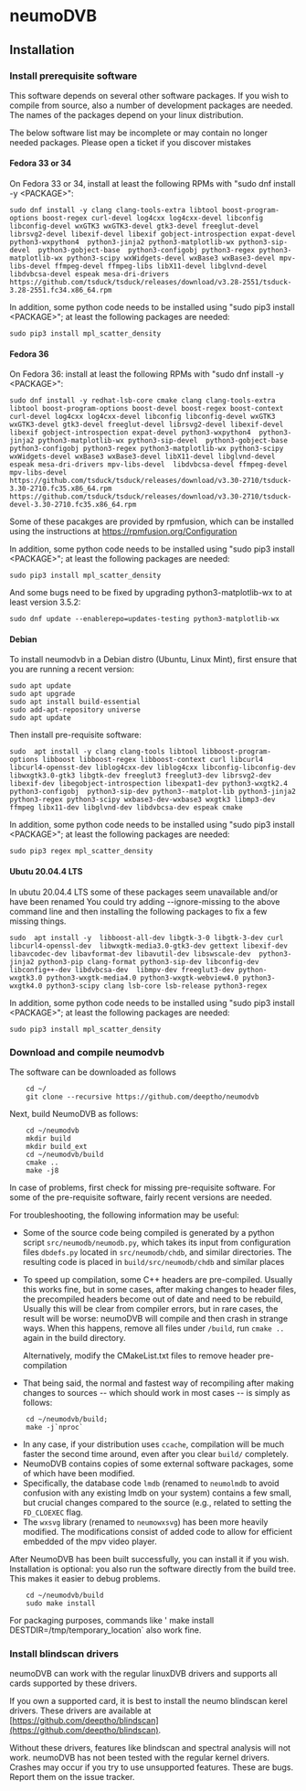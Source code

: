 # neumoDVB #
## Installation ##

### Install prerequisite software ###

This software depends on several other software packages. If you wish to compile from source,
also a number of development packages are needed. The names of the packages depend on your linux
distribution.

The below software list may be incomplete or may contain no longer needed packages.
Please open a ticket if you discover mistakes



#### Fedora 33 or 34 ####

On Fedora 33 or 34, install at least the following RPMs with "sudo dnf install -y &lt;PACKAGE&gt;":
```
sudo dnf install -y clang clang-tools-extra libtool boost-program-options boost-regex curl-devel log4cxx log4cxx-devel libconfig libconfig-devel wxGTK3 wxGTK3-devel gtk3-devel freeglut-devel librsvg2-devel libexif-devel libexif gobject-introspection expat-devel python3-wxpython4  python3-jinja2 python3-matplotlib-wx python3-sip-devel  python3-gobject-base  python3-configobj python3-regex python3-matplotlib-wx python3-scipy wxWidgets-devel wxBase3 wxBase3-devel mpv-libs-devel ffmpeg-devel ffmpeg-libs libX11-devel libglvnd-devel libdvbcsa-devel espeak mesa-dri-drivers  https://github.com/tsduck/tsduck/releases/download/v3.28-2551/tsduck-3.28-2551.fc34.x86_64.rpm
```

In addition, some python code needs to be installed using "sudo pip3 install &lt;PACKAGE&gt;";
at least the following packages are needed:

```
sudo pip3 install mpl_scatter_density
```

#### Fedora 36 ####
On Fedora 36:  install at least the following RPMs with "sudo dnf install -y &lt;PACKAGE&gt;":
```
sudo dnf install -y redhat-lsb-core cmake clang clang-tools-extra libtool boost-program-options boost-devel boost-regex boost-context curl-devel log4cxx log4cxx-devel libconfig libconfig-devel wxGTK3 wxGTK3-devel gtk3-devel freeglut-devel librsvg2-devel libexif-devel libexif gobject-introspection expat-devel python3-wxpython4  python3-jinja2 python3-matplotlib-wx python3-sip-devel  python3-gobject-base  python3-configobj python3-regex python3-matplotlib-wx python3-scipy wxWidgets-devel wxBase3 wxBase3-devel libX11-devel libglvnd-devel espeak mesa-dri-drivers mpv-libs-devel  libdvbcsa-devel ffmpeg-devel mpv-libs-devel https://github.com/tsduck/tsduck/releases/download/v3.30-2710/tsduck-3.30-2710.fc35.x86_64.rpm https://github.com/tsduck/tsduck/releases/download/v3.30-2710/tsduck-devel-3.30-2710.fc35.x86_64.rpm
```

Some of these pacakges are provided by rpmfusion, which can be installed using the instructions at
<https://rpmfusion.org/Configuration>


In addition, some python code needs to be installed using "sudo pip3 install &lt;PACKAGE&gt;";
at least the following packages are needed:

```
sudo pip3 install mpl_scatter_density
```

And some bugs need to be fixed by upgrading python3-matplotlib-wx to at least version 3.5.2:
```
sudo dnf update --enablerepo=updates-testing python3-matplotlib-wx
```


#### Debian ####

To install neumodvb in a Debian distro (Ubuntu, Linux Mint), first ensure that you are running a
recent version:
```
sudo apt update
sudo apt upgrade
sudo apt install build-essential
sudo add-apt-repository universe
sudo apt update
```

Then  install pre-requisite software:
```
sudo  apt install -y clang clang-tools libtool libboost-program-options libboost libboost-regex libboost-context curl libcurl4 libcurl4-opensst-dev liblog4cxx-dev liblog4cxx libconfig-libconfig-dev libwxgtk3.0-gtk3 libgtk-dev freeglut3 freeglut3-dev librsvg2-dev libexif-dev libegobject-introspection libexpat1-dev python3-wxgtk2.4 python3-configobj  python3-sip-dev python3--matplot-lib python3-jinja2 python3-regex python3-scipy wxbase3-dev-wxbase3 wxgtk3 libmp3-dev ffmpeg libx11-dev libglvnd-dev libdvbcsa-dev espeak cmake
```

In addition, some python code needs to be installed using "sudo pip3 install &lt;PACKAGE&gt;";
at least the following packages are needed:

```
sudo pip3 regex mpl_scatter_density
```

#### Ubutu 20.04.4 LTS ####

In ubutu 20.04.4 LTS some of these packages seem unavailable and/or have been renamed
You could try adding --ignore-missing to the above command line
and then installing the following packages to fix a few missing things.
```
sudo  apt install -y  libboost-all-dev libgtk-3-0 libgtk-3-dev curl libcurl4-openssl-dev  libwxgtk-media3.0-gtk3-dev gettext libexif-dev libavcodec-dev libavformat-dev libavutil-dev libswscale-dev  python3-jinja2 python3-pip clang-format python3-sip-dev libconfig-dev libconfig++-dev libdvbcsa-dev  libmpv-dev freeglut3-dev python-wxgtk3.0 python3-wxgtk-media4.0 python3-wxgtk-webview4.0 python3-wxgtk4.0 python3-scipy clang lsb-core lsb-release python3-regex
```
In addition, some python code needs to be installed using "sudo pip3 install &lt;PACKAGE&gt;";
at least the following packages are needed:

```
sudo pip3 install mpl_scatter_density
```


### Download and compile neumodvb ###

The software can be downloaded as follows

```
    cd ~/
    git clone --recursive https://github.com/deeptho/neumodvb
```

Next, build NeumoDVB as follows:

```
    cd ~/neumodvb
    mkdir build
    mkdir build_ext
    cd ~/neumodvb/build
    cmake ..
    make -j8
```
In case of problems, first check for missing pre-requisite software. For some of the pre-requisite
software, fairly recent versions are needed.


For troubleshooting, the following information may be useful:

* Some of the source code being compiled is generated by a python script `src/neumodb/neumodb.py`,
  which takes its input from configuration files `dbdefs.py` located in `src/neumodb/chdb`, and similar
  directories. The resulting code is placed in `build/src/neumodb/chdb` and similar places
* To speed up compilation, some C++ headers are pre-compiled. Usually this works fine, but in some
  cases, after making changes to header files, the precompiled headers become out of date and
  need to be rebuild, Usually  this will be clear from  compiler errors, but in rare cases, the
  result will be worse: neumoDVB will compile and then crash in strange ways.  When this happens,
  remove all  files under `/build`, run `cmake ..` again in the build directory.

  Alternatively, modify the CMakeList.txt files to remove header pre-compilation
* That being said, the normal and fastest way of recompiling after making changes to sources -- which should work
  in most cases -- is simply as follows:

````
    cd ~/neumodvb/build;
    make -j`nproc`
````

* In any case, if your distribution uses `ccache`, compilation will be much faster the second time around,
  even after you clear `build/` completely.
* NeumoDVB contains copies of some external software packages, some of which have been modified.
 * Specifically, the database code `lmdb` (renamed to `neumolmdb` to avoid confusion with any existing lmdb
  on your system) contains a few small, but crucial changes compared to the source (e.g., related to setting the
  `FD_CLOEXEC` flag.
 * The `wxsvg` library (renamed to `neumowxsvg`) has been more heavily modified. The modifications
  consist of added code to allow for efficient embedded of the mpv video player.


After NeumoDVB has been built successfully, you can install it if you wish. Installation is optional:
you also run the software directly from the build tree. This makes it easier to debug problems.

```
    cd ~/neumodvb/build
    sudo make install
```
For packaging purposes, commands like ' make install DESTDIR=/tmp/temporary_location` also work fine.


### Install blindscan drivers ###

neumoDVB can work with the regular linuxDVB drivers and supports all cards supported by these drivers.

If you own a supported card, it is best to install the neumo blindscan kerel drivers.
These drivers are available at
[https://github.com/deeptho/blindscan](https://github.com/deeptho/blindscan).

Without these drivers, features like blindscan and spectral analysis will not work.
neumoDVB has not been tested with the regular kernel drivers. Crashes may occur if you try
to use unsupported features. These are bugs. Report them on the issue tracker.
